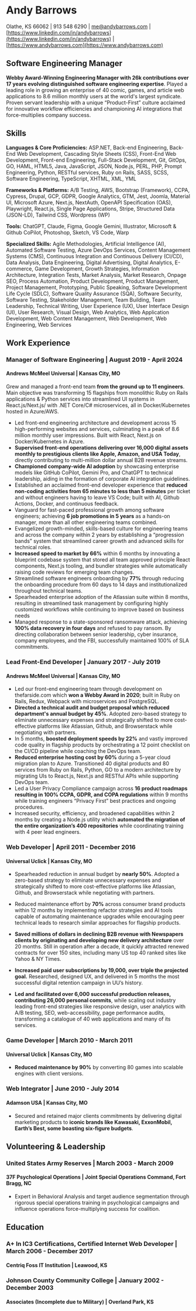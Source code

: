 # Andy Barrows

Olathe, KS 66062 | 913 548 6290 | <me@andybarrows.com> | [https://www.linkedin.com/in/andybarrows](https://www.linkedin.com/in/andybarrows) | [https://www.andybarrows.com](https://www.andybarrows.com)

## Software Engineering Manager

**Webby Award-Winning Engineering Manager with 26k contributions over 17 years evolving distinguished software engineering expertise**. Played a leading role in growing an enterprise of 40 comic, games, and article web applications to 8.6 million monthly users at the world's largest syndicate. Proven servant leadership with a unique “Product-First” culture acclaimed for innovative workflow efficiencies and championing AI integrations that force-multiplies company success.

## Skills

**Languages & Core Proficiencies:** ASP.NET, Back-end Engineering, Back-End Web Development, Cascading Style Sheets (CSS), Front-End Web Development, Front-end Engineering, Full-Stack Development, Git, GitOps, GO, HAML, HTML5, Java, JavaScript, JSON, Node.js, PERL, PHP, Prompt Engineering, Python, RESTful services, Ruby on Rails, SASS, SCSS, Software Engineering, TypeScript, XHTML, XML, YML

**Frameworks & Platforms:** A/B Testing, AWS, Bootstrap (Framework), CCPA, Cypress, Drupal, GCP, GDPR, Google Analytics, GTM, Jest, Joomla, Material UI, Microsoft Azure, Next.js, NextAuth, OpenAPI Specification (OAS), Playwright, React.js, Single Page Applications, Stripe, Structured Data (JSON-LD), Tailwind CSS, Wordpress (WP)

**Tools:** ChatGPT, Claude, Figma, Google Gemini, Illustrator, Microsoft & Github CoPilot, Photoshop, Sketch, VS Code, Warp

**Specialized Skills:** Agile Methodologies, Artificial Intelligence (AI), Automated Software Testing, Azure DevOps Services, Content Management Systems (CMS), Continuous Integration and Continuous Delivery (CI/CD), Data Analysis, Data Engineering, Digital Advertising, Digital Analytics, E-commerce, Game Development, Growth Strategies, Information Architecture, Integration Tests, Market Analysis, Market Research, Onpage SEO, Process Automation, Product Development, Product Management, Project Management, Prototyping, Public Speaking, Software Development Life Cycle (SDLC), Software Quality Assurance (SQA), Software Security, Software Testing, Stakeholder Management, Team Building, Team Leadership, Technical Writing, User Experience (UX), User Interface Design (UI), User Research, Visual Design, Web Analytics, Web Application Development, Web Content Management, Web Development, Web Engineering, Web Services

## Work Experience

### Manager of Software Engineering | August 2019 - April 2024

#### Andrews McMeel Universal | Kansas City, MO

Grew and managed a front-end team **from the ground up to 11 engineers**. Main objective was transforming 15 flagships from monolithic Ruby on Rails applications & Python services into streamlined UI systems in React.js/Next.js/ with .NET Core/C# microservices, all in Docker/Kubernetes hosted in Azure/AWS.

- Led front-end engineering architecture and development across 15 high-performing websites and services, culminating in a peak of 8.6 million monthly user impressions. Built with React, Next.js on Docker/Kubernetes in Azure.
- **Supervised front-end operations delivering over 16,000 digital assets monthly to prestigious clients like Apple, Amazon, and USA Today**, directly contributing to multi-million dollar annual B2B revenue streams.
- **Championed company-wide AI adoption** by showcasing enterprise models like GitHub CoPilot, Gemini Pro, and ChatGPT to technical leadership, aiding in the formation of corporate AI integration guidelines.
- Established an acclaimed front-end developer experience that **reduced non-coding activities from 65 minutes to less than 5 minutes** per ticket and without engineers having to leave VS Code; built with AI, Github Actions, Docker, and continuous feedback.
- Vanguard for fast-paced professional growth among software engineers; achieving **6 job promotions in 5 years** as a hands-on manager, more than all other engineering teams combined.
- Evangelized growth-minded, skills-based culture for engineering teams and across the company within 2 years by establishing a “progression bands” system that streamlined career growth and advanced skills for technical roles.
- **Increased speed to market by 66%** within 6 months by innovating a blueprint codebase system that stored all team approved principle React components, Next.js tooling, and bundler strategies while automatically raising code reviews for emerging team changes.
- Streamlined software engineers onboarding by **77%** through reducing the onboarding procedure from 60 days to 14 days and institutionalized throughout technical teams.
- Spearheaded enterprise adoption of the Atlassian suite within 8 months, resulting in streamlined task management by configuring highly customized workflows while continuing to improve based on business needs
- Managed response to a state-sponsored ransomware attack, achieving **100% data recovery in four days** and refused to pay ransom. By directing collaboration between senior leadership, cyber insurance, company employees, and the FBI, successfully maintained 100% of SLA commitments.

### Lead Front-End Developer | January 2017 - July 2019

#### Andrews McMeel Universal | Kansas City, MO

- Led our front-end engineering team through development on thefarside.com which **won a Webby Award in 2020**; built in Ruby on Rails, Redux, Webpack with microservices and PostgreSQL.
- **Directed a technical audit and budget proposal which reduced department's annual budget by 45%**. Adopted zero-based strategy to eliminate unnecessary expenses and strategically shifted to more cost-effective platforms like Atlassian, Github, and Browserstack while negotiating with partners.
- In 5 months, **boosted deployment speeds by 22%** and vastly improved code quality in flagship products by orchestrating a 12 point checklist on the CI/CD pipeline while coaching the DevOps team.
- **Reduced enterprise hosting cost by 60%** during a 5-year cloud migration plan to Azure. Transitioned 40 digital products and 80 services from Ruby on Rails, Python, GO to a modern architecture by migrating UIs to React.js, Next.js and RESTful APIs while supporting DevOps team.
- Led a User Privacy Compliance campaign across **16 product roadmaps resulting in 100% CCPA, GDPR, and COPA regulations** within 9 months while training engineers “Privacy First” best practices and ongoing procedures.
- Increased security, efficiency, and broadened capabilities within 2 months by creating a Node.js utility which **automated the migration of the entire organization’s 400 repositories** while coordinating training with 4 peer lead engineers.

### Web Developer | April 2011 - December 2016

#### Universal Uclick | Kansas City, MO

- Spearheaded reduction in annual budget by **nearly 50%**. Adopted a zero-based strategy to eliminate unnecessary expenses and strategically shifted to more cost-effective platforms like Atlassian, Github, and Browserstack while negotiating with partners.
- Reduced maintenance effort by **70%** across consumer brand products within 12 months by implementing refactor strategies and AI tools capable of automating maintenance upgrades while encouraging peer technical leads to research similar approaches for flagship products.

- **Saved millions of dollars in declining B2B revenue with Newspapers clients by originating and developing new delivery architecture** over 20 months. Still in operation after a decade, it quickly attracted renewed contracts for over 150 sites, including many US top 40 ranked sites like Yahoo & NY Times.
- **Increased paid user subscriptions by 19,000, over triple the projected goal.** Researched, designed UX, and delivered in 5 months the most successful digital retention campaign in UU’s history.
- **Led and facilitated over 6,000 successful production releases, contributing 26,000 personal commits**, while scaling out industry leading front-end strategies like responsive design, user analytics with A/B testing, SEO, web-accessibility, page performance audits, transforming a catalogue of 40 web applications and many of its services.

### Game Developer | March 2010 - March 2011

#### Universal Uclick | Kansas City, MO

- **Reduced maintenance by 90%** by converting 80 games into scalable engines with client versions.

### Web Integrator | June 2010 - July 2014

#### Adamson USA | Kansas City, MO

- Secured and retained major clients commitments by delivering digital marketing products to **iconic brands like Kawasaki, ExxonMobil, Earth’s Best, some boasting six-figure budgets**.

## Volunteering & Leadership

### United States Army Reserves | March 2003 - March 2009

#### 37F Psychological Operations | Joint Special Operations Command, Fort Bragg, NC

- Expert in Behavioral Analysis and target audience segmentation through rigorous special operations training in psychological campaigns and influence operations force-multiplying success for coalition.

## Education

### A+ In IC3 Certifications, Certified Internet Web Developer | March 2006 - December 2017

#### Centriq Foss IT Institution | Leawood, KS

### Johnson County Community College | January 2002 - December 2003

#### Associates (Incomplete due to Military) | Overland Park, KS
